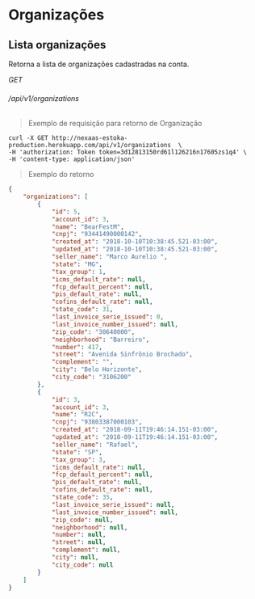 # Organizações

## Lista organizações

Retorna a lista de organizações cadastradas na conta.

<div class="api-endpoint">
    <div class="endpoint-data">
        <i class="label label-get">GET</i>
        <h6>/api/v1/organizations</h6>
    </div>
</div>

> Exemplo de requisição para retorno de Organização

```shell
curl -X GET http://nexaas-estoka-production.herokuapp.com/api/v1/organizations  \
-H 'authorization: Token token=3d12813150rd61l126216n17605zs1q4' \
-H 'content-type: application/json'

```

> Exemplo do retorno

```json
{
    "organizations": [
        {
            "id": 5,
            "account_id": 3,
            "name": "BearFestM",
            "cnpj": "93441490000142",
            "created_at": "2018-10-10T10:38:45.521-03:00",
            "updated_at": "2018-10-10T10:38:45.521-03:00",
            "seller_name": "Marco Aurelio ",
            "state": "MG",
            "tax_group": 1,
            "icms_default_rate": null,
            "fcp_default_percent": null,
            "pis_default_rate": null,
            "cofins_default_rate": null,
            "state_code": 31,
            "last_invoice_serie_issued": 0,
            "last_invoice_number_issued": null,
            "zip_code": "30640000",
            "neighborhood": "Barreiro",
            "number": 417,
            "street": "Avenida Sinfrônio Brochado",
            "complement": "",
            "city": "Belo Horizonte",
            "city_code": "3106200"
        },
        {
            "id": 3,
            "account_id": 3,
            "name": "R2C",
            "cnpj": "93803387000103",
            "created_at": "2018-09-11T19:46:14.151-03:00",
            "updated_at": "2018-09-11T19:46:14.151-03:00",
            "seller_name": "Rafael",
            "state": "SP",
            "tax_group": 3,
            "icms_default_rate": null,
            "fcp_default_percent": null,
            "pis_default_rate": null,
            "cofins_default_rate": null,
            "state_code": 35,
            "last_invoice_serie_issued": null,
            "last_invoice_number_issued": null,
            "zip_code": null,
            "neighborhood": null,
            "number": null,
            "street": null,
            "complement": null,
            "city": null,
            "city_code": null
        }
    ]
}
```